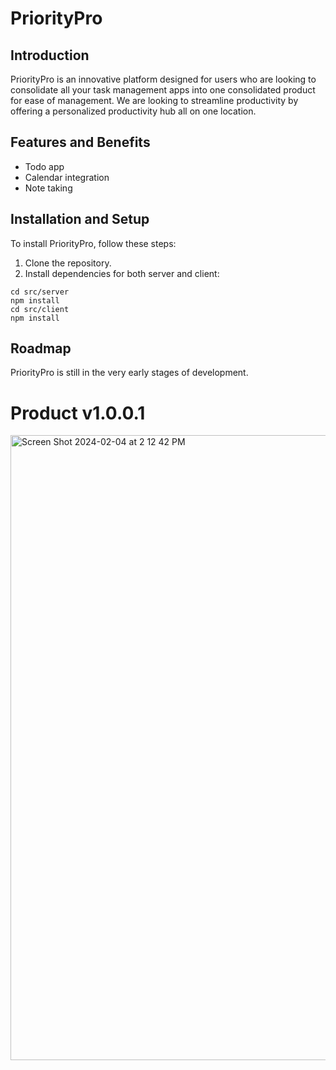 # PriorityPro

## Introduction
PriorityPro is an innovative platform designed for users who are looking to consolidate all your task management apps into one consolidated product for ease of management. We are looking to streamline productivity by offering a personalized productivity hub all on one location. 

## Features and Benefits
- Todo app
- Calendar integration
- Note taking

## Installation and Setup
To install PriorityPro, follow these steps:

1. Clone the repository.
2. Install dependencies for both server and client:

```
cd src/server
npm install
cd src/client
npm install

```

## Roadmap
PriorityPro is still in the very early stages of development. 


# Product v1.0.0.1
<img width="1000" alt="Screen Shot 2024-02-04 at 2 12 42 PM" src="https://github.com/PriorityPro/Todo-App-PriorityPro-Web/assets/90209258/6ee87499-9c76-4b48-9bce-97f756f6b4af">


